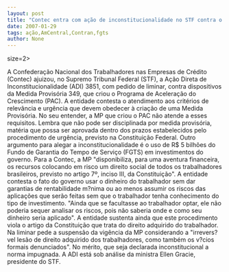 ```yaml
---
layout: post
title: "Contec entra com ação de inconstitucionalidade no STF contra o PAC, alegando aventura financeira com FGTS"
date: 2007-01-29
tags: ação,AmCentral,Contran,fgts
author: None
---
```


 size=2>

A Confederação Nacional dos Trabalhadores nas Empresas de Crédito (Contec) ajuizou, no Supremo Tribunal Federal (STF), a Ação Direta de Inconstitucionalidade (ADI) 3851, com pedido de liminar, contra dispositivos da Medida Provisória 349, que criou o Programa de Aceleração do Crescimento (PAC).
A entidade contesta o atendimento aos critérios de relevância e urgência que devem obedecer à criação de uma Medida Provisória. No seu entender, a MP que criou o PAC não atende a esses requisitos. 
Lembra que não pode ser disciplinada por medida provisória, matéria que possa ser aprovada dentro dos prazos estabelecidos pelo procedimento de urgência, previsto na Constituição Federal. 
Outro argumento para alegar a inconstitucionalidade é o uso de R$ 5 bilhões do Fundo de Garantia do Tempo de Serviço (FGTS) em investimentos do governo. 
Para a Contec, a MP \"disponibiliza, para uma aventura financeira, os recursos colocando em risco um direito social de todos os trabalhadores brasileiros, previsto no artigo 7º, inciso III, da Constituição\".
A entidade contesta o fato do governo usar o dinheiro do trabalhador sem dar garantias de rentabilidade m?nima ou ao menos assumir os riscos das aplicações que serão feitas sem que o trabalhador tenha conhecimento do tipo de investimento. 
\"Ainda que se facultasse ao trabalhador optar, ele não poderia sequer analisar os riscos, pois não saberia onde e como seu dinheiro seria aplicado\". 
A entidade sustenta ainda que este procedimento viola o artigo&nbsp;da Constituição que trata do direito adquirido do trabalhador.
Na liminar pede a suspensão da vigência da MP considerando a \"irrevers?vel lesão de direito adquirido dos trabalhadores, como também os v?cios formais denunciados\". 
No mérito, que seja declarada inconstitucional a norma impugnada. A ADI está sob análise da ministra Ellen Gracie, presidente do STF. 